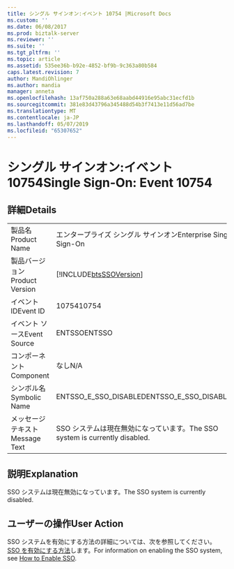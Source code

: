 ```yaml
---
title: シングル サインオン:イベント 10754 |Microsoft Docs
ms.custom: ''
ms.date: 06/08/2017
ms.prod: biztalk-server
ms.reviewer: ''
ms.suite: ''
ms.tgt_pltfrm: ''
ms.topic: article
ms.assetid: 535ee36b-b92e-4852-bf9b-9c363a80b584
caps.latest.revision: 7
author: MandiOhlinger
ms.author: mandia
manager: anneta
ms.openlocfilehash: 13af750a288a63e68aabd44916e95abc31ecfd1b
ms.sourcegitcommit: 381e83d43796a345488d54b3f7413e11d56ad7be
ms.translationtype: MT
ms.contentlocale: ja-JP
ms.lasthandoff: 05/07/2019
ms.locfileid: "65307652"
---
```

# <a name="single-sign-on-event-10754"></a><span data-ttu-id="860e9-102">シングル サインオン:イベント 10754</span><span class="sxs-lookup"><span data-stu-id="860e9-102">Single Sign-On: Event 10754</span></span>
## <a name="details"></a><span data-ttu-id="860e9-103">詳細</span><span class="sxs-lookup"><span data-stu-id="860e9-103">Details</span></span>  
  
|                 |                                                            |
|-----------------|------------------------------------------------------------|
|  <span data-ttu-id="860e9-104">製品名</span><span class="sxs-lookup"><span data-stu-id="860e9-104">Product Name</span></span>   |                 <span data-ttu-id="860e9-105">エンタープライズ シングル サインオン</span><span class="sxs-lookup"><span data-stu-id="860e9-105">Enterprise Single Sign-On</span></span>                  |
| <span data-ttu-id="860e9-106">製品バージョン</span><span class="sxs-lookup"><span data-stu-id="860e9-106">Product Version</span></span> | [!INCLUDE[btsSSOVersion](../includes/btsssoversion-md.md)] |
|    <span data-ttu-id="860e9-107">イベント ID</span><span class="sxs-lookup"><span data-stu-id="860e9-107">Event ID</span></span>     |                           <span data-ttu-id="860e9-108">10754</span><span class="sxs-lookup"><span data-stu-id="860e9-108">10754</span></span>                            |
|  <span data-ttu-id="860e9-109">イベント ソース</span><span class="sxs-lookup"><span data-stu-id="860e9-109">Event Source</span></span>   |                           <span data-ttu-id="860e9-110">ENTSSO</span><span class="sxs-lookup"><span data-stu-id="860e9-110">ENTSSO</span></span>                           |
|    <span data-ttu-id="860e9-111">コンポーネント</span><span class="sxs-lookup"><span data-stu-id="860e9-111">Component</span></span>    |                            <span data-ttu-id="860e9-112">なし</span><span class="sxs-lookup"><span data-stu-id="860e9-112">N/A</span></span>                             |
|  <span data-ttu-id="860e9-113">シンボル名</span><span class="sxs-lookup"><span data-stu-id="860e9-113">Symbolic Name</span></span>  |                   <span data-ttu-id="860e9-114">ENTSSO_E_SSO_DISABLED</span><span class="sxs-lookup"><span data-stu-id="860e9-114">ENTSSO_E_SSO_DISABLED</span></span>                    |
|  <span data-ttu-id="860e9-115">メッセージ テキスト</span><span class="sxs-lookup"><span data-stu-id="860e9-115">Message Text</span></span>   |           <span data-ttu-id="860e9-116">SSO システムは現在無効になっています。</span><span class="sxs-lookup"><span data-stu-id="860e9-116">The SSO system is currently disabled.</span></span>            |
  
## <a name="explanation"></a><span data-ttu-id="860e9-117">説明</span><span class="sxs-lookup"><span data-stu-id="860e9-117">Explanation</span></span>  
 <span data-ttu-id="860e9-118">SSO システムは現在無効になっています。</span><span class="sxs-lookup"><span data-stu-id="860e9-118">The SSO system is currently disabled.</span></span>  
  
## <a name="user-action"></a><span data-ttu-id="860e9-119">ユーザーの操作</span><span class="sxs-lookup"><span data-stu-id="860e9-119">User Action</span></span>  
 <span data-ttu-id="860e9-120">SSO システムを有効にする方法の詳細については、次を参照してください。 [SSO を有効にする方法](../core/how-to-enable-sso.md)します。</span><span class="sxs-lookup"><span data-stu-id="860e9-120">For information on enabling the SSO system, see [How to Enable SSO](../core/how-to-enable-sso.md).</span></span>
